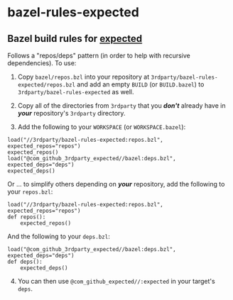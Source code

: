 # bazel-rules-expected

## Bazel build rules for [expected](https://github.com/TartanLlama/expected.git)

Follows a "repos/deps" pattern (in order to help with recursive dependencies). To use:

1. Copy `bazel/repos.bzl` into your repository at `3rdparty/bazel-rules-expected/repos.bzl` and add an empty `BUILD` (or `BUILD.bazel`) to `3rdparty/bazel-rules-expected` as well.

2. Copy all of the directories from `3rdparty` that you ***don't*** already have in ***your*** repository's `3rdparty` directory.

3. Add the following to your `WORKSPACE` (or `WORKSPACE.bazel`):

```bazel
load("//3rdparty/bazel-rules-expected:repos.bzl", expected_repos="repos")
expected_repos()
load("@com_github_3rdparty_expected//bazel:deps.bzl", expected_deps="deps")
expected_deps()
```

Or ... to simplify others depending on ***your*** repository, add the following to your `repos.bzl`:

```bazel
load("//3rdparty/bazel-rules-expected:repos.bzl", expected_repos="repos")
def repos():
    expected_repos()
```

And the following to your `deps.bzl`:

```bazel
load("@com_github_3rdparty_expected//bazel:deps.bzl", expected_deps="deps")
def deps():
    expected_deps()
```

4. You can then use `@com_github_expected//:expected` in your target's `deps`.

